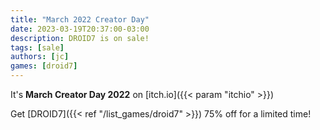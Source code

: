 ```yaml
---
title: "March 2022 Creator Day"
date: 2023-03-19T20:37:00-03:00
description: DROID7 is on sale!
tags: [sale]
authors: [jc]
games: [droid7]
---
```


It's **March Creator Day 2022** on [itch.io]({{< param "itchio" >}})

Get [DROID7]({{< ref "/list_games/droid7" >}}) 75% off for a limited time!
